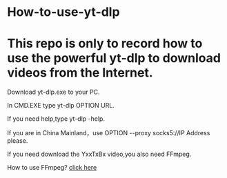 # How-to-use-yt-dlp

# This repo is only to record how to use the powerful yt-dlp to download videos from the Internet.

Download yt-dlp.exe to your PC.

In CMD.EXE type yt-dlp OPTION URL.

If you need help,type yt-dlp -help.

If you are in China Mainland，use OPTION --proxy socks5://IP Address please.

If you need download the YxxTxBx video,you also need FFmpeg. 

How to use FFmpeg? [click here]()
